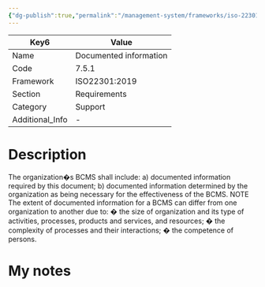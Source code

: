 ```yaml
---
{"dg-publish":true,"permalink":"/management-system/frameworks/iso-22301-2019/iso-22301-2019-7-5-1/","tags":["requirement"],"noteIcon":"1"}
---
```



<div><table class="dataview table-view-table"><thead class="table-view-thead"><tr class="table-view-tr-header"><th class="table-view-th"><span>Key</span><span class="dataview small-text">6</span></th><th class="table-view-th"><span>Value</span></th></tr></thead><tbody class="table-view-tbody"><tr><td><span>Name</span></td><td><span>Documented information</span></td></tr><tr><td><span>Code</span></td><td><span>7.5.1</span></td></tr><tr><td><span>Framework</span></td><td><span>ISO22301:2019</span></td></tr><tr><td><span>Section</span></td><td><span>Requirements</span></td></tr><tr><td><span>Category</span></td><td><span>Support</span></td></tr><tr><td><span>Additional_Info</span></td><td><span>-</span></td></tr></tbody></table></div>

# Description

The organization�s BCMS shall include: a) documented information required by this document; b) documented information determined by the organization as being necessary for the effectiveness of the BCMS.  NOTE The extent of documented information for a BCMS can differ from one organization to another due to: � the size of organization and its type of activities, processes, products and services, and resources; � the complexity of processes and their interactions; � the competence of persons.

# My notes
